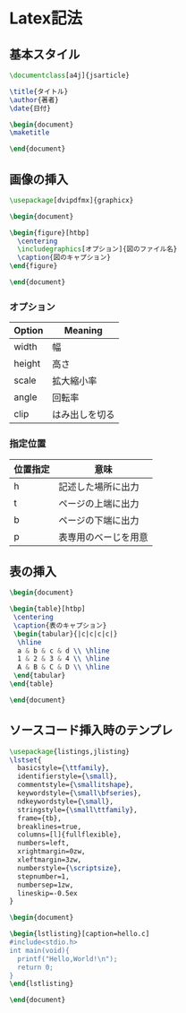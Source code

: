 # Latex記法  

## 基本スタイル
~~~ tex
\documentclass[a4j]{jsarticle}

\title{タイトル}
\author{著者}
\date{日付}

\begin{document}
\maketitle

\end{document}
~~~

## 画像の挿入
~~~ tex
\usepackage[dvipdfmx]{graphicx}

\begin{document}

\begin{figure}[htbp]
  \centering
  \includegraphics[オプション]{図のファイル名}
  \caption{図のキャプション}
\end{figure}

\end{document}
~~~
### オプション
| Option | Meaning |
| ------ | ------- |
| width  | 幅       |
| height | 高さ      |
| scale  | 拡大縮小率   |
| angle  | 回転率     |
| clip   | はみ出しを切る |
  
### 指定位置
| 位置指定 | 意味         |
| ---- | ---------- |
| h    | 記述した場所に出力  |
| t    | ページの上端に出力  |
| b    | ページの下端に出力  |
| p    | 表専用のべーじを用意 |

  
## 表の挿入
~~~ tex
\begin{document}

\begin{table}[htbp]
 \centering
 \caption{表のキャプション}
 \begin{tabular}{|c|c|c|c|}
  \hline
  a & b & c & d \\ \hline
  1 & 2 & 3 & 4 \\ \hline
  A & B & C & D \\ \hline
 \end{tabular}
\end{table}

\end{document}
~~~

## ソースコード挿入時のテンプレ
~~~ tex
\usepackage{listings,jlisting}
\lstset{
  basicstyle={\ttfamily},
  identifierstyle={\small},
  commentstyle={\smallitshape},
  keywordstyle={\small\bfseries},
  ndkeywordstyle={\small},
  stringstyle={\small\ttfamily},
  frame={tb},
  breaklines=true,
  columns=[l]{fullflexible},
  numbers=left,
  xrightmargin=0zw,
  xleftmargin=3zw,
  numberstyle={\scriptsize},
  stepnumber=1,
  numbersep=1zw,
  lineskip=-0.5ex
}

\begin{document}

\begin{lstlisting}[caption=hello.c]
#include<stdio.h>
int main(void){
  printf("Hello,World!\n");
  return 0;
}
\end{lstlisting}

\end{document}
~~~